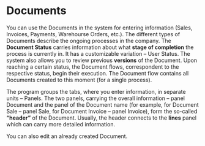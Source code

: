 # Documents

You can use the Documents in the system for entering information (Sales, Invoices, Payments, Warehourse Orders, etc.). The different types of Documents describe the ongoing processes in the company. The <b>Document Status</b> carries information about what <b>stage of completion</b> the process is currently in. It has a customizable variation – User Status. The system also allows you to review previous <b>versions</b> of the Document. Upon reaching a certain status, the Document flows, correspondent to the respective status, begin their execution. 
The Document flow contains all Documents created to this moment (for a single process).

The program groups the tabs, where you enter information, in separate units – Panels. The two panels, carrying the overall information – panel Document and the panel of the Document name (for example, for Document Sale – panel Sale, for Document Invoice – panel Invoice), form the so-called <b>“header”</b> of the Document. Usually, the header connects to the <b>lines</b> panel which can carry more detailed information. 

You can also edit an already created Document.
